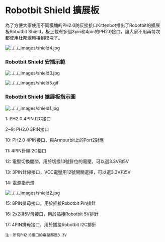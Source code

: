 # Robotbit Shield 擴展板

為了方便大家使用不同模塊的PH2.0防反接接口Kittenbot推出了Robotbit的擴展板Robotbit Shield，板上載有多個3pin和4pin的PH2.0接口，讓大家不用再每次都使用杜邦線轉接到模塊了。

![../../\_images/shield4.jpg](https://kittenbothk.readthedocs.io/en/latest/\_images/shield4.jpg)

### Robotbit Shield 安插示範

![../../\_images/shield3.jpg](https://kittenbothk.readthedocs.io/en/latest/\_images/shield3.jpg)

![../../\_images/shield5.gif](https://kittenbothk.readthedocs.io/en/latest/\_images/shield5.gif)

### Robotbit Shield 擴展板指示圖

![../../\_images/shield1.jpg](https://kittenbothk.readthedocs.io/en/latest/\_images/shield1.jpg)

1: PH2.0 4PIN I2C接口

2\~9: PH2.0 3PIN接口

10: PH2.0 4PIN接口，與Armourbit上的Port2對應

11: 4PIN針線I2C接口

12: 電壓切換開關，用於切換13號針位的電壓，可以選3.3V和5V

13: 3PIN針線接口，VCC電壓用12號開關選擇，可以選3.3V和5V

14: 電源指示燈

![../../\_images/shield2.jpg](https://kittenbothk.readthedocs.io/en/latest/\_images/shield2.jpg)

15: 8PIN排母接口，用於插接Robotbit Pin排針

16: 2x2排5V母接口，用於插接Robotbit 5V排針

17: 4PIN排母接口，用於插接Robotbit I2C排針

```
注：所有PH2.0接口的電壓都是3.3V
```

